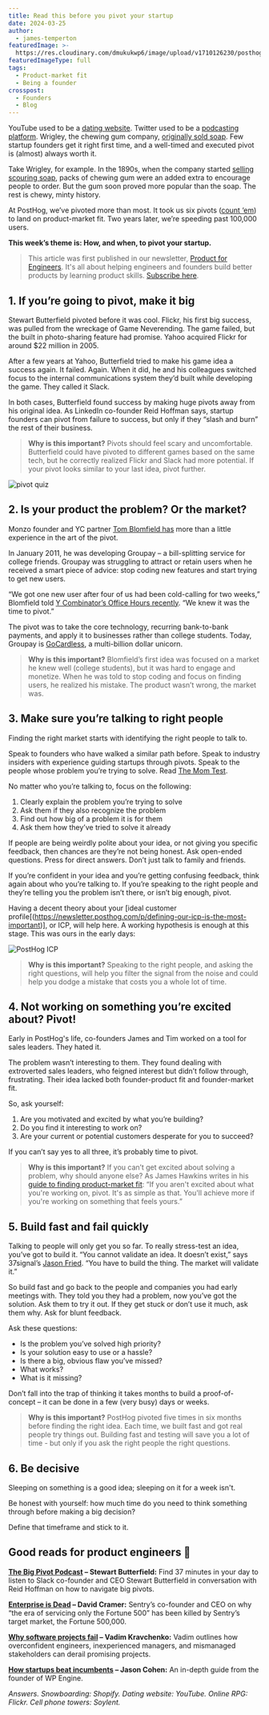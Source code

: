 ```yaml
---
title: Read this before you pivot your startup
date: 2024-03-25
author:
  - james-temperton
featuredImage: >-
  https://res.cloudinary.com/dmukukwp6/image/upload/v1710126230/posthog.com/contents/images/blog/story-about-pivots.png
featuredImageType: full
tags:
  - Product-market fit
  - Being a founder
crosspost:
  - Founders
  - Blog
---
```


YouTube used to be a [dating website](https://www.theguardian.com/technology/2016/mar/16/youtube-past-video-dating-website). Twitter used to be a [podcasting platform](https://www.businessinsider.com/how-twitter-was-founded-2011-4). Wrigley, the chewing gum company, [originally sold soap](https://en.wikipedia.org/wiki/Wrigley_Company). Few startup founders get it right first time, and a well-timed and executed pivot is (almost) always worth it.

Take Wrigley, for example. In the 1890s, when the company started [selling scouring soap](https://www.lib.uchicago.edu/collex/exhibits/sweet-home-chicago/history-chocolate-and-candy-making-chicago/wrigley-spearmen-work-and-play/), packs of chewing gum were an added extra to encourage people to order. But the gum soon proved more popular than the soap. The rest is chewy, minty history.

At PostHog, we’ve pivoted more than most. It took us six pivots ([count ‘em](https://posthog.com/founders/story-about-pivots)) to land on product-market fit. Two years later, we’re speeding past 100,000 users.

**This week’s theme is: How, and when, to pivot your startup.**

> This article was first published in our newsletter, [Product for Engineers](https://newsletter.posthog.com/). It's all about helping engineers and founders build better products by learning product skills. [Subscribe here](https://newsletter.posthog.com/subscribe).

## 1. If you’re going to pivot, make it big

Stewart Butterfield pivoted before it was cool. Flickr, his first big success, was pulled from the wreckage of Game Neverending. The game failed, but the built in photo-sharing feature had promise. Yahoo acquired Flickr for around $22 million in 2005. 

After a few years at Yahoo, Butterfield tried to make his game idea a success again. It failed. Again. When it did, he and his colleagues switched focus to the internal communications system they’d built while developing the game. They called it Slack.

In both cases, Butterfield found success by making huge pivots away from his original idea. As LinkedIn co-founder Reid Hoffman says, startup founders can pivot from failure to success, but only if they “slash and burn” the rest of their business.

> **Why is this important?** Pivots should feel scary and uncomfortable. Butterfield could have pivoted to different games based on the same tech, but he correctly realized Flickr and Slack had more potential. If your pivot looks similar to your last idea, pivot further.

![pivot quiz](https://res.cloudinary.com/dmukukwp6/image/upload/v1711038004/posthog.com/contents/images/newsletter/pivot/pivot_quiz.png)

## 2. Is your product the problem? Or the market?

Monzo founder and YC partner [Tom Blomfield has](https://twitter.com/t_blom) more than a little experience in the art of the pivot. 

In January 2011, he was developing Groupay – a bill-splitting service for college friends. Groupay was struggling to attract or retain users when he received a smart piece of advice: stop coding new features and start trying to get new users.

“We got one new user after four of us had been cold-calling for two weeks,” Blomfield told [Y Combinator’s Office Hours recently](https://www.youtube.com/watch?v=DmehFuCMtvc&t=295s). “We knew it was the time to pivot.” 

The pivot was to take the core technology, recurring bank-to-bank payments, and apply it to businesses rather than college students. Today, Groupay is [GoCardless](https://www.crunchbase.com/organization/gocardless), a multi-billion dollar unicorn.

> **Why is this important?** Blomfield’s first idea was focused on a market he knew well (college students), but it was hard to engage and monetize. When he was told to stop coding and focus on finding users, he realized his mistake. The product wasn’t wrong, the market was.

<NewsletterForm />

## 3. Make sure you’re talking to right people

Finding the right market starts with identifying the right people to talk to.

Speak to founders who have walked a similar path before. Speak to industry insiders with experience guiding startups through pivots. Speak to the people whose problem you’re trying to solve. Read [The Mom Test](https://www.momtestbook.com/).

No matter who you’re talking to, focus on the following:

1. Clearly explain the problem you’re trying to solve 
2. Ask them if they also recognize the problem
3. Find out how big of a problem it is for them
4. Ask them how they’ve tried to solve it already

If people are being weirdly polite about your idea, or not giving you specific feedback, then chances are they’re not being honest. Ask open-ended questions. Press for direct answers. Don’t just talk to family and friends. 

If you’re confident in your idea and you’re getting confusing feedback, think again about who you’re talking to. If you’re speaking to the right people and they’re telling you the problem isn’t there, or isn’t big enough, pivot. 

Having a decent theory about your [ideal customer profile[(https://newsletter.posthog.com/p/defining-our-icp-is-the-most-important)], or ICP, will help here. A working hypothesis is enough at this stage. This was ours in the early days:

![PostHog ICP](https://res.cloudinary.com/dmukukwp6/image/upload/v1710126661/posthog.com/contents/images/newsletter/icp/icp.png)

> **Why is this important?** Speaking to the right people, and asking the right questions, will help you filter the signal from the noise and could help you dodge a mistake that costs you a whole lot of time.

## 4. Not working on something you’re excited about? Pivot!

Early in PostHog's life, co-founders James and Tim worked on a tool for sales leaders. They hated it. 

The problem wasn’t interesting to them. They found dealing with extroverted sales leaders, who feigned interest but didn’t follow through, frustrating. Their idea lacked both founder-product fit and founder-market fit. 

So, ask yourself:

1. Are you motivated and excited by what you’re building?
2. Do you find it interesting to work on?
3. Are your current or potential customers desperate for you to succeed?

If you can’t say yes to all three, it’s probably time to pivot.

> **Why is this important?** If you can’t get excited about solving a problem, why should anyone else? As James Hawkins writes in his [guide to finding product-market fit](https://posthog.com/founders/product-market-fit-game): “If you aren't excited about what you're working on, pivot. It's as simple as that. You'll achieve more if you're working on something that feels yours.”

## 5. Build fast and fail quickly

Talking to people will only get you so far. To really stress-test an idea, you’ve got to build it. “You cannot validate an idea. It doesn’t exist,” says 37signal’s [Jason Fried](https://twitter.com/jasonfried/status/1337095209620946944). “You have to build the thing. The market will validate it.”

So build fast and go back to the people and companies you had early meetings with. They told you they had a problem, now you’ve got the solution. Ask them to try it out. If they get stuck or don’t use it much, ask them why. Ask for blunt feedback.

Ask these questions:

- Is the problem you’ve solved high priority? 
- Is your solution easy to use or a hassle? 
- Is there a big, obvious flaw you’ve missed? 
- What works? 
- What is it missing?

Don’t fall into the trap of thinking it takes months to build a proof-of-concept – it can be done in a few (very busy) days or weeks. 

> **Why is this important?** PostHog pivoted five times in six months before finding the right idea. Each time, we built fast and got real people try things out. Building fast and testing will save you a lot of time - but only if you ask the right people the right questions.

## 6. Be decisive

Sleeping on something is a good idea; sleeping on it for a week isn't.

Be honest with yourself: how much time do you need to think something through before making a big decision?

Define that timeframe and stick to it.

## Good reads for product engineers 📖

**[The Big Pivot Podcast](https://mastersofscale.com/stewart-butterfield-the-big-pivot/) – Stewart Butterfield:** Find 37 minutes in your day to listen to Slack co-founder and CEO Stewart Butterfield in conversation with Reid Hoffman on how to navigate big pivots.

**[Enterprise is Dead](https://cra.mr/enterprise-is-dead/) – David Cramer:** Sentry’s co-founder and CEO on why “the era of servicing only the Fortune 500” has been killed by Sentry’s target market, the Fortune 500,000.

**[Why software projects fail](https://members.vadimkravcenko.com/why-software-projects-fail) – Vadim Kravchenko:** Vadim outlines how overconfident engineers, inexperienced managers, and mismanaged stakeholders can derail promising projects.

**[How startups beat incumbents](https://longform.asmartbear.com/startup-beats-incumbent) – Jason Cohen:** An in-depth guide from the founder of WP Engine.

*Answers. Snowboarding: Shopify. Dating website: YouTube. Online RPG: Flickr. Cell phone towers: Soylent.*

<NewsletterForm />